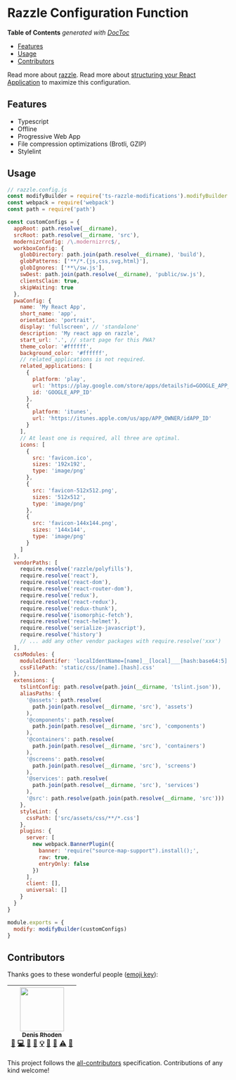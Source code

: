 # Razzle Configuration Function

<!-- START doctoc generated TOC please keep comment here to allow auto update -->
<!-- DON'T EDIT THIS SECTION, INSTEAD RE-RUN doctoc TO UPDATE -->
**Table of Contents**  *generated with [DocToc](https://github.com/thlorenz/doctoc)*

- [Features](#features)
- [Usage](#usage)
- [Contributors](#contributors)

<!-- END doctoc generated TOC please keep comment here to allow auto update -->

Read more about [razzle](https://github.com/jaredpalmer/razzle#extending-babel-config).
Read more about [structuring your React Application](https://www.rhodee.us) to maximize this configuration.

## Features

- Typescript
- Offline
- Progressive Web App
- File compression optimizations (Brotli, GZIP)
- Stylelint

## Usage

```js
// razzle.config.js
const modifyBuilder = require('ts-razzle-modifications').modifyBuilder
const webpack = require('webpack')
const path = require('path')

const customConfigs = {
  appRoot: path.resolve(__dirname),
  srcRoot: path.resolve(__dirname, 'src'),
  modernizrConfig: /\.modernizrrc$/,
  workboxConfig: {
    globDirectory: path.join(path.resolve(__dirname), 'build'),
    globPatterns: ['**/*.{js,css,svg,html}'],
    globIgnores: ['**\/sw.js'],
    swDest: path.join(path.resolve(__dirname), 'public/sw.js'),
    clientsClaim: true,
    skipWaiting: true
  },
  pwaConfig: {
    name: 'My React App',
    short_name: 'app',
    orientation: 'portrait',
    display: 'fullscreen', // 'standalone'
    description: 'My react app on razzle',
    start_url: '.', // start page for this PWA?
    theme_color: '#ffffff',
    background_color: '#ffffff',
    // related_applications is not required.
    related_applications: [
      {
        platform: 'play',
        url: 'https://play.google.com/store/apps/details?id=GOOGLE_APP_ID',
        id: 'GOOGLE_APP_ID'
      },
      {
        platform: 'itunes',
        url: 'https://itunes.apple.com/us/app/APP_OWNER/idAPP_ID'
      }
    ],
    // At least one is required, all three are optimal.
    icons: [
      {
        src: 'favicon.ico',
        sizes: '192x192',
        type: 'image/png'
      },
      {
        src: 'favicon-512x512.png',
        sizes: '512x512',
        type: 'image/png'
      },
      {
        src: 'favicon-144x144.png',
        sizes: '144x144',
        type: 'image/png'
      }
    ]
  },
  vendorPaths: [
    require.resolve('razzle/polyfills'),
    require.resolve('react'),
    require.resolve('react-dom'),
    require.resolve('react-router-dom'),
    require.resolve('redux'),
    require.resolve('react-redux'),
    require.resolve('redux-thunk'),
    require.resolve('isomorphic-fetch'),
    require.resolve('react-helmet'),
    require.resolve('serialize-javascript'),
    require.resolve('history')
    // ... add any other vendor packages with require.resolve('xxx')
  ],
  cssModules: {
    moduleIdentifer: 'localIdentName=[name]__[local]___[hash:base64:5]',
    cssFilePath: 'static/css/[name].[hash].css'
  },
  extensions: {
    tslintConfig: path.resolve(path.join(__dirname, 'tslint.json')),
    aliasPaths: {
      '@assets': path.resolve(
        path.join(path.resolve(__dirname, 'src'), 'assets')
      ),
      '@components': path.resolve(
        path.join(path.resolve(__dirname, 'src'), 'components')
      ),
      '@containers': path.resolve(
        path.join(path.resolve(__dirname, 'src'), 'containers')
      ),
      '@screens': path.resolve(
        path.join(path.resolve(__dirname, 'src'), 'screens')
      ),
      '@services': path.resolve(
        path.join(path.resolve(__dirname, 'src'), 'services')
      ),
      '@src': path.resolve(path.join(path.resolve(__dirname, 'src')))
    },
    styleLint: {
      cssPath: ['src/assets/css/**/*.css']
    },
    plugins: {
      server: [
        new webpack.BannerPlugin({
          banner: 'require("source-map-support").install();',
          raw: true,
          entryOnly: false
        })
      ],
      client: [],
      universal: []
    }
  }
}

module.exports = {
  modify: modifyBuilder(customConfigs)
}
```

## Contributors

Thanks goes to these wonderful people ([emoji key](https://github.com/kentcdodds/all-contributors#emoji-key)):

<!-- ALL-CONTRIBUTORS-LIST:START - Do not remove or modify this section -->
<!-- prettier-ignore -->
| [<img src="https://avatars1.githubusercontent.com/u/737290?s=400" width="100px;"/><br /><sub><b>Denis Rhoden</b></sub>](http://rhodee.us)<br />[💬](#question-rhodee "Answering Questions") [💻](https://github.com/rhodee/ts-razzle-modifications/commits?author=rhodee "Code") [🎨](#design-rhodee "Design") [📖](https://github.com/rhodee/ts-razzle-modifications/commits?author=rhodee "Documentation") [💡](#example-rhodee "Examples") [🤔](#ideas-rhodee "Ideas, Planning, & Feedback") [👀](#review-rhodee "Reviewed Pull Requests") [⚠️](https://github.com/rhodee/ts-razzle-modifications/commits?author=rhodee "Tests") [🔧](#tool-rhodee "Tools") |
| :---: |
<!-- ALL-CONTRIBUTORS-LIST:END -->

This project follows the [all-contributors](https://github.com/kentcdodds/all-contributors) specification. Contributions of any kind welcome!
